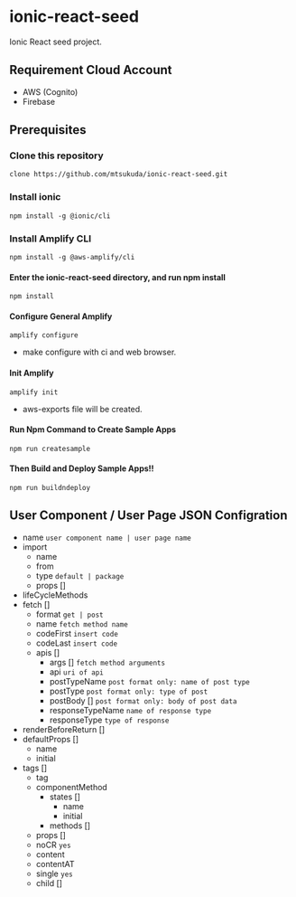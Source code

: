 # ionic-react-seed

Ionic React seed project.

## Requirement Cloud Account

- AWS (Cognito)
- Firebase

## Prerequisites

### Clone this repository

`clone https://github.com/mtsukuda/ionic-react-seed.git`

### Install ionic

`npm install -g @ionic/cli`

### Install Amplify CLI

`npm install -g @aws-amplify/cli`

#### Enter the ionic-react-seed directory, and run npm install

`npm install`

#### Configure General Amplify

`amplify configure`

- make configure with ci and web browser.

#### Init Amplify

`amplify init`

- aws-exports file will be created.

#### Run Npm Command to Create Sample Apps

`npm run createsample`

#### Then Build and Deploy Sample Apps!!

`npm run buildndeploy`

## User Component / User Page JSON Configration

  * name `user component name | user page name`
  * import
    * name
    * from
    * type `default | package`
    * props []
  * lifeCycleMethods
  * fetch []
    * format `get | post`
    * name `fetch method name`
    * codeFirst `insert code`
    * codeLast `insert code`
    * apis []
        * args [] `fetch method arguments`
        * api `uri of api`
        * postTypeName `post format only: name of post type`
        * postType `post format only: type of post`
        * postBody [] `post format only: body of post data`
        * responseTypeName `name of response type`
        * responseType `type of response`
  * renderBeforeReturn []
  * defaultProps []
    * name
    * initial
  * tags []
    * tag
    * componentMethod
      * states []
        * name
        * initial
      * methods []
    * props []
    * noCR `yes`
    * content
    * contentAT
    * single `yes`
    * child [] 

